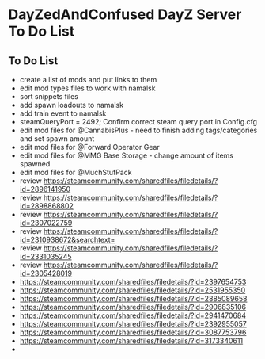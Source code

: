 <!-- ======================================== TODO.md Start ======================================== -->


<!-- ------------------------------ Intro Start ------------------------------ -->

# DayZedAndConfused DayZ Server To Do List

<!-- ------------------------------ Intro End ------------------------------ -->


<!-- ------------------------------ Overview Start ------------------------------ -->


<!-- ------------------------------ Overview End ------------------------------ -->


<!-- ------------------------------ TODO Start ------------------------------ -->

## To Do List

- create a list of mods and put links to them
- edit mod types files to work with namalsk
- sort snippets files
- add spawn loadouts to namalsk
- add train event to namalsk
- steamQueryPort = 2492;			Confirm correct steam query port in Config.cfg
- edit mod files for @CannabisPlus - need to finish adding tags/categories and set spawn amount
- edit mod files for @Forward Operator Gear
- edit mod files for @MMG Base Storage - change amount of items spawned
- edit mod files for @MuchStufPack
- review https://steamcommunity.com/sharedfiles/filedetails/?id=2896141950
- review https://steamcommunity.com/sharedfiles/filedetails/?id=2898868802
- review https://steamcommunity.com/sharedfiles/filedetails/?id=2307022759 
- review https://steamcommunity.com/sharedfiles/filedetails/?id=2310938672&searchtext=
- review https://steamcommunity.com/sharedfiles/filedetails/?id=2331035245
- review https://steamcommunity.com/sharedfiles/filedetails/?id=2305428019
- https://steamcommunity.com/sharedfiles/filedetails/?id=2397654753
- https://steamcommunity.com/sharedfiles/filedetails/?id=2531955350 
- https://steamcommunity.com/sharedfiles/filedetails/?id=2885089658
- https://steamcommunity.com/sharedfiles/filedetails/?id=2906835106
- https://steamcommunity.com/sharedfiles/filedetails/?id=2941470684
- https://steamcommunity.com/sharedfiles/filedetails/?id=2392955057
- https://steamcommunity.com/sharedfiles/filedetails/?id=3087753796
- https://steamcommunity.com/sharedfiles/filedetails/?id=3173340611
- 

<!-- ------------------------------ToDo End ------------------------------ -->


<!-- ------------------------------ Outro Start ------------------------------ -->


<!-- ------------------------------ Outro End ------------------------------ -->


<!-- ======================================== TODO.md End ======================================== -->
